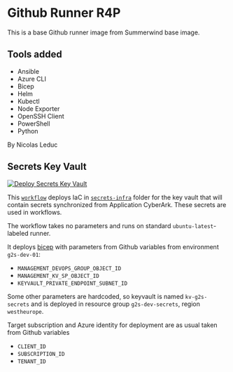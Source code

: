 # Github Runner R4P

This is a base Github runner image from Summerwind base image.

## Tools added
- Ansible
- Azure CLI
- Bicep
- Helm
- Kubectl
- Node Exporter
- OpenSSH Client
- PowerShell
- Python

By Nicolas Leduc


## Secrets Key Vault

[![Deploy Secrets Key Vault][img_secrets_keyvault]][wkf_secrets_keyvault]

This [`workflow`](.github/workflows/deploy-secret-keyvault.yml) deploys IaC in [`secrets-infra`](secrets-infra) folder for the key vault that will contain secrets synchronized from Application CyberArk.  These secrets are used in workflows.

The workflow takes no parameters and runs on standard `ubuntu-latest`-labeled runner.

It deploys [bicep](secrets-infra/main.bicep) with parameters from Github variables from environment `g2s-dev-01`:

- `MANAGEMENT_DEVOPS_GROUP_OBJECT_ID`
- `MANAGEMENT_KV_SP_OBJECT_ID`
- `KEYVAULT_PRIVATE_ENDPOINT_SUBNET_ID`

Some other parameters are hardcoded, so keyvault is named `kv-g2s-secrets` and is deployed in resource group `g2s-dev-secrets`, region `westheurope`.

Target subscription and Azure identity for deployment are as usual taken from Github variables

- `CLIENT_ID`
- `SUBSCRIPTION_ID`
- `TENANT_ID`

[img_secrets_keyvault]: https://github.com/nyckosleducmanage/runnerlocal/actions/workflows/deploy-secret-keyvault.yml/badge.svg
[wkf_secrets_keyvault]: https://github.com/nyckosleducmanage/runnerlocal/actions/workflows/deploy-secret-keyvault.yml
